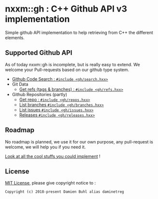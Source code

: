 # nxxm::gh : C++ Github API v3 implementation
Simple github API implementation to help retrieving from C++ the different elements.

## Supported Github API
As of today nxxm::gh is incomplete, but is really easy to extend. We welcome your Pull-requests based on our github type system.

- [Github Code Search : `#include <gh/search.hxx>`](https://developer.github.com/v3/search/#search-code)
- Git Data
  - [Get refs (tags & branches) : `#include <gh/refs.hxx>`](https://developer.github.com/v3/git/refs/#get-all-references)
- Github Repositories (partly)
  - [Get repo : `#include <gh/repos.hxx>`](https://developer.github.com/v3/repos/#get)
  - [List branches `#include <gh/branches.hxx>`](https://developer.github.com/v3/repos/branches/#list-branches)
  - [List issues `#include <gh/issues.hxx>`](https://developer.github.com/v3/issues/#list-issues-for-a-repository)
  - [Releases `#include <gh/releases.hxx>`](https://developer.github.com/v3/repos/releases/#get-the-latest-release)

## Roadmap
No roadmap is planned, we use it for our own purpose, any pull-request is welcome, we will help you if you need it.

[Look at all the cool stuffs you could implement](https://developer.github.com/v3/) !

## License
[MIT License](./LICENSE), please give copyright notice to : 

```
Copyright (c) 2018-present Damien Buhl alias daminetreg
```

